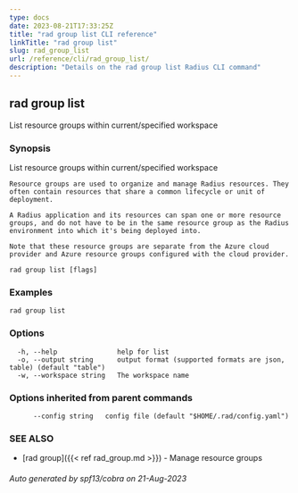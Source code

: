```yaml
---
type: docs
date: 2023-08-21T17:33:25Z
title: "rad group list CLI reference"
linkTitle: "rad group list"
slug: rad_group_list
url: /reference/cli/rad_group_list/
description: "Details on the rad group list Radius CLI command"
---
```

## rad group list

List resource groups within current/specified workspace

### Synopsis

List resource groups within current/specified workspace
	
	Resource groups are used to organize and manage Radius resources. They often contain resources that share a common lifecycle or unit of deployment.
			
	A Radius application and its resources can span one or more resource groups, and do not have to be in the same resource group as the Radius environment into which it's being deployed into.
			
	Note that these resource groups are separate from the Azure cloud provider and Azure resource groups configured with the cloud provider.

```
rad group list [flags]
```

### Examples

```
rad group list
```

### Options

```
  -h, --help               help for list
  -o, --output string      output format (supported formats are json, table) (default "table")
  -w, --workspace string   The workspace name
```

### Options inherited from parent commands

```
      --config string   config file (default "$HOME/.rad/config.yaml")
```

### SEE ALSO

* [rad group]({{< ref rad_group.md >}})	 - Manage resource groups

###### Auto generated by spf13/cobra on 21-Aug-2023
